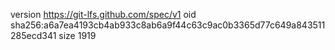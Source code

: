 version https://git-lfs.github.com/spec/v1
oid sha256:a6a7ea4193cb4ab933c8ab6a9f44c63c9ac0b3365d77c649a843511285ecd341
size 1919
